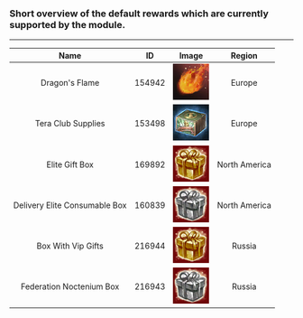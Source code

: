 ### Short overview of the default rewards which are currently supported by the module.

---

| Name | ID | Image | Region |
| :---: | :---: | :---: | :---: |
| Dragon's Flame | 154942 | ![Image didn't load... try refresh](/Additional-Data/Reward-Icons/Dragon's_Flame.png?raw=true) | Europe |
| Tera Club Supplies | 153498 | ![Image didn't load... try refresh](/Additional-Data/Reward-Icons/Tera_Club_Supplies.png?raw=true) | Europe |
| Elite Gift Box | 169892 | ![Image didn't load... try refresh](/Additional-Data/Reward-Icons/Elite_Gift_Box.png?raw=true) | North America |
| Delivery Elite Consumable Box | 160839 | ![Image didn't load... try refresh](/Additional-Data/Reward-Icons/Delivery_Elite_Consumable_Box.png?raw=true) | North America |
| Box With Vip Gifts | 216944 | ![Image didn't load... try refresh](/Additional-Data/Reward-Icons/Elite_Gift_Box.png?raw=true) | Russia |
| Federation Noctenium Box | 216943 | ![Image didn't load... try refresh](/Additional-Data/Reward-Icons/Delivery_Elite_Consumable_Box.png?raw=true) | Russia |